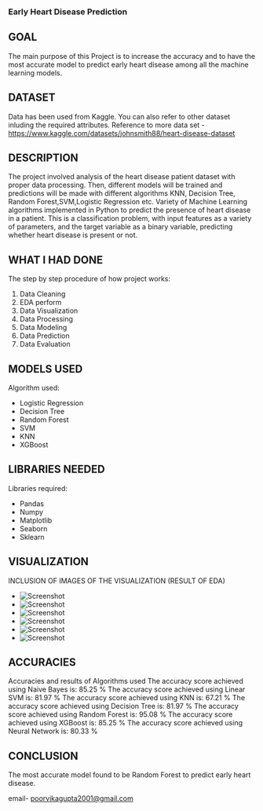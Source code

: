 ### Early Heart Disease Prediction

## GOAL

The main purpose of this Project is to increase the accuracy and to have the most accurate model to predict early heart disease among all the machine learning models.

## DATASET

Data has been used from Kaggle.
You can also refer to other dataset inluding the required attributes.
Reference to more data set - https://www.kaggle.com/datasets/johnsmith88/heart-disease-dataset

## DESCRIPTION

The project involved analysis of the heart disease patient dataset with proper data processing. Then, different models will be trained and predictions will be made with different algorithms KNN, Decision Tree, Random Forest,SVM,Logistic Regression etc. Variety of Machine Learning algorithms implemented in Python to predict the presence of heart disease in a patient. This is a classification problem, with input features as a variety of parameters, and the target variable as a binary variable, predicting whether heart disease is present or not.

## WHAT I HAD DONE

The step by step procedure of how project works:
1. Data Cleaning
2. EDA perform
3. Data Visualization
4. Data Processing
5. Data Modeling
6. Data Prediction
7. Data Evaluation

## MODELS USED

Algorithm used:
* Logistic Regression
* Decision Tree
* Random Forest
* SVM
* KNN
* XGBoost

## LIBRARIES NEEDED

Libraries required:
* Pandas
* Numpy
* Matplotlib
* Seaborn
* Sklearn


## VISUALIZATION

INCLUSION OF IMAGES OF THE VISUALIZATION (RESULT OF EDA)
- ![Screenshot](https://github.com/GSSOc/World-of-AI-1/machine_learning/Heart_disease_prediction/images/output.png)
- ![Screenshot](https://github.com/GSSOc/World-of-AI-1/machine_learning/Heart_disease_prediction/images/output2.png)
- ![Screenshot](//home/skyfly/GSSOc/World-of-AI-1/machine_learning/Heart_disease_prediction/images/output3.png)
- ![Screenshot](/home/skyfly/GSSOc/World-of-AI-1/machine_learning/Heart_disease_prediction/images/output4.png)
- ![Screenshot](/home/skyfly/GSSOc/World-of-AI-1/machine_learning/Heart_disease_prediction/images/output6.png)
- ![Screenshot](/home/skyfly/GSSOc/World-of-AI-1/machine_learning/Heart_disease_prediction/images/output7.png)


## ACCURACIES

Accuracies and results of Algorithms used
The accuracy score achieved using Naive Bayes is: 85.25 %
The accuracy score achieved using Linear SVM is: 81.97 %
The accuracy score achieved using KNN is: 67.21 %
The accuracy score achieved using Decision Tree is: 81.97 %
The accuracy score achieved using Random Forest is: 95.08 %
The accuracy score achieved using XGBoost is: 85.25 %
The accuracy score achieved using Neural Network is: 80.33 %

## CONCLUSION
The most accurate model found to be Random Forest to predict early heart disease.

email- poorvikagupta2001@gmail.com
